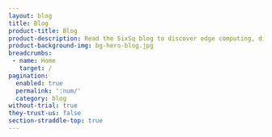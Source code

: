 ```yaml
---
layout: blog
title: Blog
product-title: Blog
product-description: Read the SixSq blog to discover edge computing, dig deeper into the tech or get tips on growing your business with the Marketplace
product-background-img: bg-hero-blog.jpg
breadcrumbs:
 - name: Home
   target: /
pagination:
  enabled: true
  permalink: ':num/'
  category: blog
without-trial: true
they-trust-us: false
section-straddle-top: true
---
```

